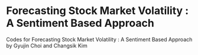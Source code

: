 # Forecasting Stock Market Volatility : A Sentiment Based Approach
Codes for Forecasting Stock Market Volatility : A Sentiment Based Approach by Gyujin Choi and Changsik Kim



